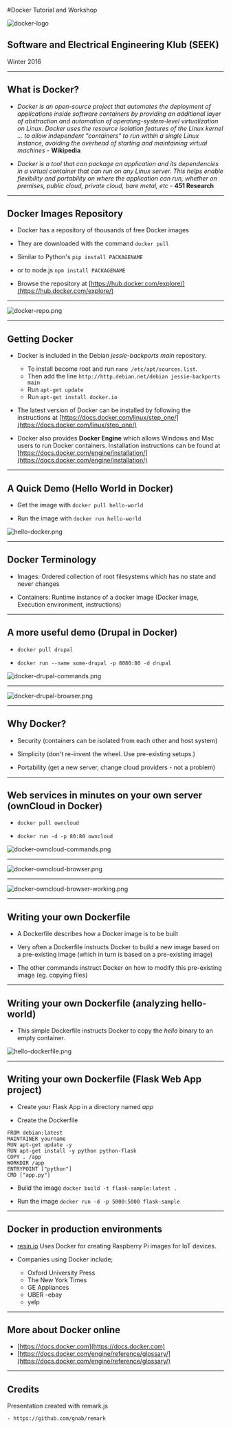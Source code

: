 #Docker Tutorial and Workshop

![docker-logo](docker-logo.png)

Software and Electrical Engineering Klub (SEEK)
-----------------------------------------------

Winter 2016

---

What is Docker?
---------------

- *Docker is an open-source project that automates the deployment of applications inside software containers
by providing an additional layer of abstraction and automation of operating-system-level virtualization on Linux.
Docker uses the resource isolation features of the Linux kernel ... to allow independent "containers" to run within
a single Linux instance, avoiding the overhead of starting and maintaining virtual machines* - **Wikipedia**

- *Docker is a tool that can package an application and its dependencies in a virtual container that can run on any Linux
server. This helps enable flexibility and portability on where the application can run, whether on premises, public cloud,
private cloud, bare metal, etc* - **451 Research**

---

Docker Images Repository
------------------------

- Docker has a repository of thousands of free Docker images

- They are downloaded with the command `docker pull`

- Similar to Python's `pip install PACKAGENAME`

- or to node.js `npm install PACKAGENAME`

- Browse the repository at [https://hub.docker.com/explore/](https://hub.docker.com/explore/)

---


![docker-repo.png](docker-repo.png)

---

Getting Docker
--------------

- Docker is included in the Debian *jessie-backports* *main* repository.
	- To install become root and run `nano /etc/apt/sources.list`.
	- Then add the line `http://http.debian.net/debian jessie-backports main`
	- Run `apt-get update`
	- Run `apt-get install docker.io`

- The latest version of Docker can be installed by following the instructions at
[https://docs.docker.com/linux/step_one/](https://docs.docker.com/linux/step_one/)

- Docker also provides **Docker Engine** which allows Windows and Mac users to run Docker
containers. Installation instructions can be found at [https://docs.docker.com/engine/installation/](https://docs.docker.com/engine/installation/)


---

A Quick Demo (Hello World in Docker)
------------------------------------

- Get the image with `docker pull hello-world`

- Run the image with `docker run hello-world`

![hello-docker.png](hello-docker.png)

---

Docker Terminology
------------------

- Images: Ordered collection of root filesystems which has no state and never changes

- Containers: Runtime instance of a docker image (Docker image, Execution environment, instructions)

---

A more useful demo (Drupal in Docker)
-------------------------------------

- `docker pull drupal`

- `docker run --name some-drupal -p 8080:80 -d drupal`

![docker-drupal-commands.png](docker-drupal-commands.png)

---

![docker-drupal-browser.png](docker-drupal-browser.png)

---


Why Docker?
-----------

- Security (containers can be isolated from each other and host system)

- Simplicity (don't re-invent the wheel. Use pre-existing setups.)

- Portability (get a new server, change cloud providers - not a problem)

---


Web services in minutes on your own server (ownCloud in Docker)
---------------------------------------------------------------

- `docker pull owncloud`

- `docker run -d -p 80:80 owncloud`

![docker-owncloud-commands.png](docker-owncloud-commands.png)

---

![docker-owncloud-browser.png](docker-owncloud-browser.png)

---

![docker-owncloud-browser-working.png](docker-owncloud-browser-working.png)

---

Writing your own Dockerfile
---------------------------

- A Dockerfile describes how a Docker image is to be built

- Very often a Dockerfile instructs Docker to build a new image
based on a pre-existing image (which in turn is based on a pre-existing
image)

- The other commands instruct Docker on how to modify this pre-existing image (eg. copying files)

---

Writing your own Dockerfile (analyzing hello-world)
----------------------------------------------------

- This simple Dockerfile instructs Docker to copy the *hello* binary to an empty container.

![hello-dockerfile.png](hello-dockerfile.png)

---

Writing your own Dockerfile (Flask Web App project)
---------------------------------------------------

- Create your Flask App in a directory named *app*

- Create the Dockerfile

```
FROM debian:latest
MAINTAINER yourname
RUN apt-get update -y
RUN apt-get install -y python python-flask
COPY . /app
WORKDIR /app
ENTRYPOINT ["python"]
CMD ["app.py"]
```

- Build the image `docker build -t flask-sample:latest .`

- Run the image `docker run -d -p 5000:5000 flask-sample`

---

Docker in production environments
---------------------------------

- [resin.io](https://resin.io) Uses Docker for creating Raspberry Pi images for IoT devices.

- Companies using Docker include;

	- Oxford University Press
	- The New York Times
	- GE Appliances
	- UBER
	-ebay
	- yelp

---

More about Docker online
---------------------

- [https://docs.docker.com](https://docs.docker.com)
- [https://docs.docker.com/engine/reference/glossary/](https://docs.docker.com/engine/reference/glossary/)


---

Credits
-------


Presentation created with remark.js

	- https://github.com/gnab/remark
